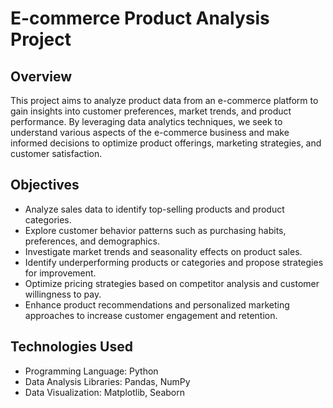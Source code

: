 # E-commerce Product Analysis Project

## Overview

This project aims to analyze product data from an e-commerce platform to gain insights into customer preferences, market trends, and product performance. By leveraging data analytics techniques, we seek to understand various aspects of the e-commerce business and make informed decisions to optimize product offerings, marketing strategies, and customer satisfaction.

## Objectives

- Analyze sales data to identify top-selling products and product categories.
- Explore customer behavior patterns such as purchasing habits, preferences, and demographics.
- Investigate market trends and seasonality effects on product sales.
- Identify underperforming products or categories and propose strategies for improvement.
- Optimize pricing strategies based on competitor analysis and customer willingness to pay.
- Enhance product recommendations and personalized marketing approaches to increase customer engagement and retention.

## Technologies Used

- Programming Language: Python
- Data Analysis Libraries: Pandas, NumPy
- Data Visualization: Matplotlib, Seaborn

